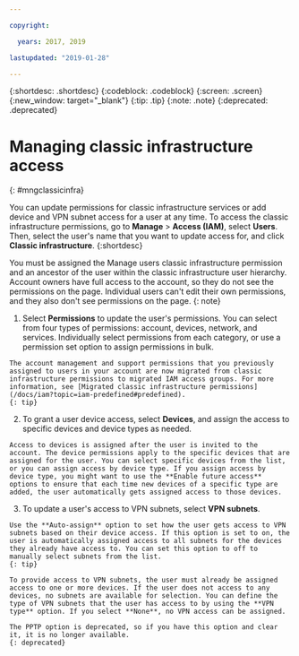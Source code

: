 ```yaml
---

copyright:

  years: 2017, 2019

lastupdated: "2019-01-28"

---
```


{:shortdesc: .shortdesc}
{:codeblock: .codeblock}
{:screen: .screen}
{:new_window: target="_blank"}
{:tip: .tip}
{:note: .note}
{:deprecated: .deprecated}

# Managing classic infrastructure access
{: #mngclassicinfra}

You can update permissions for classic infrastructure services or add device and VPN subnet access for a user at any time. To access the classic infrastructure permissions, go to **Manage** &gt; **Access (IAM)**, select **Users**. Then, select the user's name that you want to update access for, and click **Classic infrastructure**.
{:shortdesc}

You must be assigned the Manage users classic infrastructure permission and an ancestor of the user within the classic infrastructure user hierarchy. Account owners have full access to the account, so they do not see the permissions on the page. Individual users can't edit their own permissions, and they also don't see permissions on the page.
{: note}

  1. Select **Permissions** to update the user's permissions. You can select from four types of permissions: account, devices, network, and services. Individually select permissions from each category, or use a permission set option to assign permissions in bulk.
  
    The account management and support permissions that you previously assigned to users in your account are now migrated from classic infrastructure permissions to migrated IAM access groups. For more information, see [Migrated classic infrastructure permissions](/docs/iam?topic=iam-predefined#predefined).
    {: tip}
    
  2. To grant a user device access, select **Devices**, and assign the access to specific devices and device types as needed.
  
    Access to devices is assigned after the user is invited to the account. The device permissions apply to the specific devices that are assigned for the user. You can select specific devices from the list, or you can assign access by device type. If you assign access by device type, you might want to use the **Enable future access** options to ensure that each time new devices of a specific type are added, the user automatically gets assigned access to those devices.

  3. To update a user's access to VPN subnets, select **VPN subnets**. 
  
    Use the **Auto-assign** option to set how the user gets access to VPN subnets based on their device access. If this option is set to on, the user is automatically assigned access to all subnets for the devices they already have access to. You can set this option to off to manually select subnets from the list.
    {: tip}
  
    To provide access to VPN subnets, the user must already be assigned access to one or more devices. If the user does not access to any devices, no subnets are available for selection. You can define the type of VPN subnets that the user has access to by using the **VPN type** option. If you select **None**, no VPN access can be assigned. 
    
    The PPTP option is deprecated, so if you have this option and clear it, it is no longer available.
    {: deprecated}









